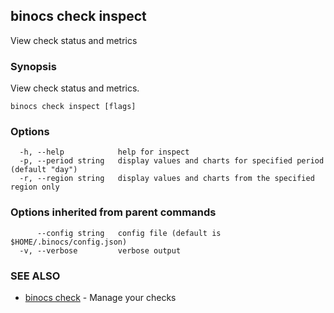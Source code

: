 ## binocs check inspect

View check status and metrics

### Synopsis


View check status and metrics.


```
binocs check inspect [flags]
```

### Options

```
  -h, --help            help for inspect
  -p, --period string   display values and charts for specified period (default "day")
  -r, --region string   display values and charts from the specified region only
```

### Options inherited from parent commands

```
      --config string   config file (default is $HOME/.binocs/config.json)
  -v, --verbose         verbose output
```

### SEE ALSO

* [binocs check](binocs_check.md)	 - Manage your checks

